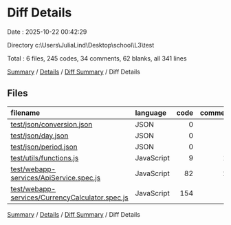 # Diff Details

Date : 2025-10-22 00:42:29

Directory c:\\Users\\JuliaLind\\Desktop\\school\\L3\\test

Total : 6 files,  245 codes, 34 comments, 62 blanks, all 341 lines

[Summary](results.md) / [Details](details.md) / [Diff Summary](diff.md) / Diff Details

## Files
| filename | language | code | comment | blank | total |
| :--- | :--- | ---: | ---: | ---: | ---: |
| [test/json/conversion.json](/test/json/conversion.json) | JSON | 0 | 0 | 1 | 1 |
| [test/json/day.json](/test/json/day.json) | JSON | 0 | 0 | 1 | 1 |
| [test/json/period.json](/test/json/period.json) | JSON | 0 | 0 | 1 | 1 |
| [test/utils/functions.js](/test/utils/functions.js) | JavaScript | 9 | 13 | 2 | 24 |
| [test/webapp-services/ApiService.spec.js](/test/webapp-services/ApiService.spec.js) | JavaScript | 82 | 21 | 18 | 121 |
| [test/webapp-services/CurrencyCalculator.spec.js](/test/webapp-services/CurrencyCalculator.spec.js) | JavaScript | 154 | 0 | 39 | 193 |

[Summary](results.md) / [Details](details.md) / [Diff Summary](diff.md) / Diff Details